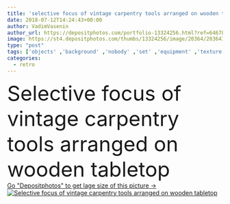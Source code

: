 ```yaml
---
title: 'selective focus of vintage carpentry tools arranged on wooden tabletop'
date: 2018-07-12T14:24:43+00:00
author: VadimVasenin
author_url: https://depositphotos.com/portfolio-13324256.html?ref=64678756
image: https://st4.depositphotos.com/thumbs/13324256/image/20364/203641646/api_thumb_450.jpg?forcejpeg=true
type: "post"
tags: ['objects' ,'background' ,'nobody' ,'set' ,'equipment' ,'texture' ,'wooden' ,'industrial' ,'grunge' ,'old' ,'retro' ,'rustic' ,'rusty' ,'vintage' ,'backdrop' ,'work' ,'wood' ,'tools' ,'textured' ,'surface' ,'carpentry' ,'rust' ,'blurred' ,'repair' ,'assortment' ,'hammer' ,'improvement' ,'corrosion' ,'arrangement' ,'axe' ,'tabletop' ,'arranged' ,'Planks' ,'sharped' ,'selective focus' ,'old fashioned' ,'close up view' ,'woodworker plane' ]
categories: 
  - retro
---
```

<div aling="center">
            <font size="60"> Selective focus of vintage carpentry tools arranged on wooden tabletop</font>   
</div>
<div>
    <a href='https://st4.depositphotos.com/thumbs/13324256/image/20364/203641646/api_thumb_450.jpg?forcejpeg=true?ref=64678756' target=_blank > Go "Depositphotos" to get lage size of this picture ->
        <img href='https://st4.depositphotos.com/thumbs/13324256/image/20364/203641646/api_thumb_450.jpg?forcejpeg=true?ref=64678756' src='https://st4.depositphotos.com/13324256/20364/i/950/depositphotos_203641646-stock-photo-selective-focus-vintage-carpentry-tools.jpg?forcejpeg=true' alt='Selective focus of vintage carpentry tools arranged on wooden tabletop' >
    </a>
</div>
